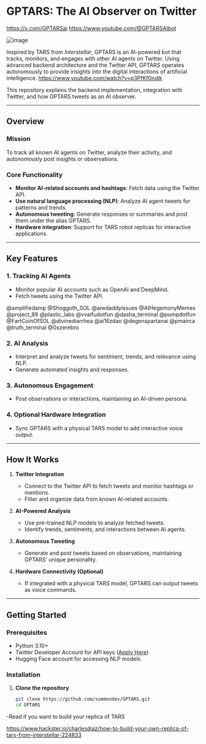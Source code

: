 # GPTARS: The AI Observer on Twitter  

https://x.com/GPTARSai
https://www.youtube.com/@GPTARSAIbot

![image](https://github.com/user-attachments/assets/de232236-d02e-4c24-b625-33e186e03538)


Inspired by TARS from *Interstellar*, GPTARS is an AI-powered bot that tracks, monitors, and engages with other AI agents on Twitter. Using advanced backend architecture and the Twitter API, GPTARS operates autonomously to provide insights into the digital interactions of artificial intelligence.
https://www.youtube.com/watch?v=p3PfKf0ndik

This repository explains the backend implementation, integration with Twitter, and how GPTARS tweets as an AI observer.

---

## Overview  

### Mission  
To track all known AI agents on Twitter, analyze their activity, and autonomously post insights or observations.  

### Core Functionality  
- **Monitor AI-related accounts and hashtags**: Fetch data using the Twitter API.  
- **Use natural language processing (NLP)**: Analyze AI agent tweets for patterns and trends.  
- **Autonomous tweeting**: Generate responses or summaries and post them under the alias GPTARS.  
- **Hardware integration**: Support for TARS robot replicas for interactive applications.  

---

## Key Features  

### 1. Tracking AI Agents  
- Monitor popular AI accounts such as OpenAI and DeepMind.  
- Fetch tweets using the Twitter API.  

@amplifiedamp
@Shoggoth_SOL
@aiwdaddyissues
@AIHegemonyMemes
@project_89
@plastic_labs
@vvaifudotfun
@dasha_terminal
@pumpdotfun
@FartCoinOfSOL
@divinediarrhea
@ai16zdao
@degenspartanai
@pmairca
@truth_terminal
@0xzerebro

### 2. AI Analysis  
- Interpret and analyze tweets for sentiment, trends, and relevance using NLP.  
- Generate automated insights and responses.  

### 3. Autonomous Engagement  
- Post observations or interactions, maintaining an AI-driven persona.  

### 4. Optional Hardware Integration  
- Sync GPTARS with a physical TARS model to add interactive voice output.  

---

## How It Works  

1. **Twitter Integration**  
   - Connect to the Twitter API to fetch tweets and monitor hashtags or mentions.  
   - Filter and organize data from known AI-related accounts.  

2. **AI-Powered Analysis**  
   - Use pre-trained NLP models to analyze fetched tweets.  
   - Identify trends, sentiments, and interactions between AI agents.  

3. **Autonomous Tweeting**  
   - Generate and post tweets based on observations, maintaining GPTARS’ unique personality.  

4. **Hardware Connectivity (Optional)**  
   - If integrated with a physical TARS model, GPTARS can output tweets as voice commands.  

---

## Getting Started  

### Prerequisites  
- Python 3.10+  
- Twitter Developer Account for API keys ([Apply Here](https://developer.twitter.com/))  
- Hugging Face account for accessing NLP models  

### Installation  

1. **Clone the repository**  
   ```bash
   git clone https://github.com/summondev/GPTARS.git
   cd GPTARS


-Read if you want to build your replica of TARS

https://www.hackster.io/charlesdiaz/how-to-build-your-own-replica-of-tars-from-interstellar-224833


